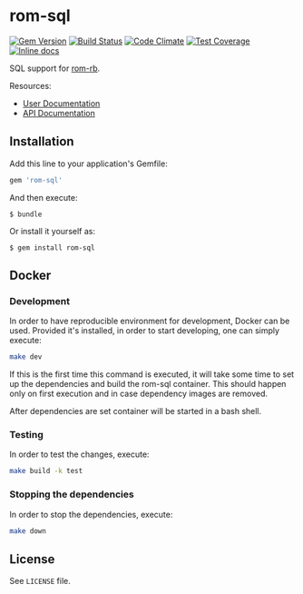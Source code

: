 [gem]: https://rubygems.org/gems/rom-sql
[travis]: https://travis-ci.org/rom-rb/rom-sql
[codeclimate]: https://codeclimate.com/github/rom-rb/rom-sql
[inchpages]: http://inch-ci.org/github/rom-rb/rom-sql

# rom-sql

[![Gem Version](https://badge.fury.io/rb/rom-sql.svg)][gem]
[![Build Status](https://travis-ci.org/rom-rb/rom-sql.svg?branch=master)][travis]
[![Code Climate](https://codeclimate.com/github/rom-rb/rom-sql/badges/gpa.svg)][codeclimate]
[![Test Coverage](https://codeclimate.com/github/rom-rb/rom-sql/badges/coverage.svg)][codeclimate]
[![Inline docs](http://inch-ci.org/github/rom-rb/rom-sql.svg?branch=master)][inchpages]

SQL support for [rom-rb](https://github.com/rom-rb/rom).

Resources:

- [User Documentation](http://rom-rb.org/learn/sql/)
- [API Documentation](http://rubydoc.info/gems/rom-sql)

## Installation

Add this line to your application's Gemfile:

```ruby
gem 'rom-sql'
```

And then execute:

    $ bundle

Or install it yourself as:

    $ gem install rom-sql

## Docker

### Development

In order to have reproducible environment for development, Docker can be used. Provided it's installed, in order to start developing, one can simply execute:

```bash
make dev
```

If this is the first time this command is executed, it will take some time to set up the dependencies and build the rom-sql container. This should happen only on first execution and in case dependency images are removed.

After dependencies are set container will be started in a bash shell.

### Testing

In order to test the changes, execute:

```bash
make build -k test
```

### Stopping the dependencies

In order to stop the dependencies, execute:

```bash
make down
```

## License

See `LICENSE` file.
